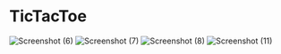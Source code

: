 # TicTacToe
![Screenshot (6)](https://user-images.githubusercontent.com/90142160/180616085-680995b6-f52a-4fde-8d05-e968d3817979.png)
![Screenshot (7)](https://user-images.githubusercontent.com/90142160/180616091-f6d10898-e4f7-4ba2-9c4e-d3c0f8c8a6d0.png)
![Screenshot (8)](https://user-images.githubusercontent.com/90142160/180616097-2fcfbe99-3709-471f-a60d-c1abde8dcc54.png)
![Screenshot (11)](https://user-images.githubusercontent.com/90142160/180616101-d715d966-787a-413b-8a9f-6c5a2da29e22.png)
